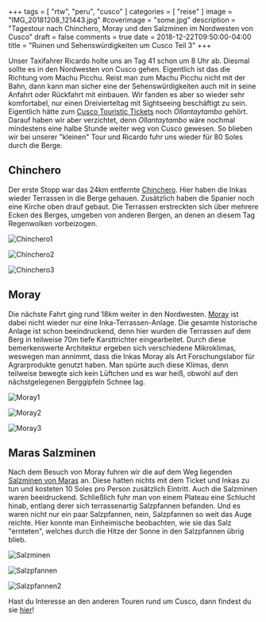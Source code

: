 +++
tags = [
    "rtw",
    "peru",
    "cusco"
    ]
categories = [
    "reise"
]
image = "IMG_20181208_121443.jpg"
#coverimage = "some.jpg"
description = "Tagestour nach Chinchero, Moray und den Salzminen im Nordwesten von Cusco"
draft = false
comments = true
date = 2018-12-22T09:50:00-04:00
title = "Ruinen und Sehenswürdigkeiten um Cusco Teil 3"
+++

Unser Taxifahrer Ricardo holte uns an Tag 41 schon um 8 Uhr ab. Diesmal sollte es in den Nordwesten von Cusco gehen. Eigentlich ist das die Richtung vom Machu Picchu. Reist man zum Machu Picchu nicht mit der Bahn, dann kann man sicher eine der Sehenswürdigkeiten auch mit in seine Anfahrt oder Rückfahrt mit einbauen. Wir fanden es aber so wieder sehr komfortabel, nur einen Dreivierteltag mit Sightseeing beschäftigt zu sein. Eigentlich hätte zum [Cusco Touristic Tickets](https://www.cuscoperu.com/en/useful-information/touristic-tickets/cusco-touristic-ticket) noch _Ollantaytambo_ gehört. Darauf haben wir aber verzichtet, denn _Ollantaytambo_ wäre nochmal mindestens eine halbe Stunde weiter weg von Cusco gewesen. So blieben wir bei unserer "kleinen" Tour und Ricardo fuhr uns wieder für 80 Soles durch die Berge.

## Chinchero

Der erste Stopp war das 24km entfernte [Chinchero](https://goo.gl/maps/KWzJzj2HNZq). Hier haben die Inkas wieder Terrassen in die Berge gehauen. Zusätzlich haben die Spanier noch eine Kirche oben drauf gebaut. Die Terrassen erstreckten sich über mehrere Ecken des Berges, umgeben von anderen Bergen, an denen an diesem Tag Regenwolken vorbeizogen.

![Chinchero1](/img/IMG_20181208_094055.jpg "Terrassen von Chinchero bei schlechtem Wetter")

![Chinchero2](/img/IMG_20181208_094112.jpg "Die Terrassen sind umgeben von Bergen")

![Chinchero3](/img/IMG_20181208_101540.jpg "Oben befindet sich eine Kirche aus Kolonialzeiten")

## Moray

Die nächste Fahrt ging rund 18km weiter in den Nordwesten. [Moray](https://goo.gl/maps/ArPpsa9TWcC2) ist dabei nicht wieder nur eine Inka-Terrassen-Anlage. Die gesamte historische Anlage ist schon beeindruckend, denn hier wurden die Terrassen auf dem Berg in teilweise 70m tiefe Karsttrichter eingearbeitet. Durch diese bemerkenswerte Architektur ergeben sich verschiedene Mikroklimas, weswegen man annimmt, dass die Inkas Moray als Art Forschungslabor für Agrarprodukte genutzt haben. Man spürte auch diese Klimas, denn teilweise bewegte sich kein Lüftchen und es war heiß, obwohl auf den nächstgelegenen Berggipfeln Schnee lag.

![Moray1](/img/IMG_20181208_115435.jpg "Terrassen eingebettet in bis zu 70m tiefe Karsttrichter")

![Moray2](/img/IMG_20181208_120048.jpg "Es wirkt schon ein wenig wie von Außerirdischen erbaut")

![Moray3](/img/IMG_20181208_121411.jpg "Mehrere dieser Trichter direkt nebeneinander")

## Maras Salzminen

Nach dem Besuch von Moray fuhren wir die auf dem Weg liegenden [Salzminen von Maras](https://goo.gl/maps/1MDkXWFUbXU2) an. Diese hatten nichts mit dem Ticket und Inkas zu tun und kosteten 10 Soles pro Person zusätzlich Eintritt. Auch die Salzminen waren beeidruckend. Schließlich fuhr man von einem Plateau eine Schlucht hinab, entlang derer sich terrassenartig Salzpfannen befanden. Und es waren nicht nur ein paar Salzpfannen, nein, Salzpfannen so weit das Auge reichte. Hier konnte man Einheimische beobachten, wie sie das Salz "ernteten", welches durch die Hitze der Sonne in den Salzpfannen übrig blieb.

![Salzminen](/img/IMG_20181208_135316.jpg "Salzminen vom Berg aus")

![Salzpfannen](/img/IMG_20181208_135740.jpg "Salzpfannen aus der Nähe")

![Salzpfannen2](/img/IMG_20181208_140326.jpg "Salzpfannen überall")

Hast du Interesse an den anderen Touren rund um Cusco, dann findest du sie [hier](/tags/cusco)!
